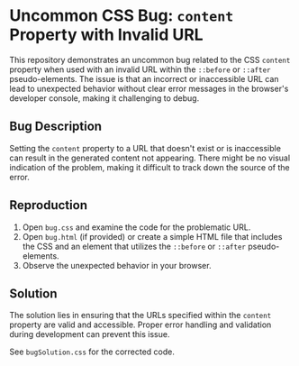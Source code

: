 # Uncommon CSS Bug: `content` Property with Invalid URL

This repository demonstrates an uncommon bug related to the CSS `content` property when used with an invalid URL within the `::before` or `::after` pseudo-elements.  The issue is that an incorrect or inaccessible URL can lead to unexpected behavior without clear error messages in the browser's developer console, making it challenging to debug.

## Bug Description

Setting the `content` property to a URL that doesn't exist or is inaccessible can result in the generated content not appearing.  There might be no visual indication of the problem, making it difficult to track down the source of the error.

## Reproduction

1. Open `bug.css` and examine the code for the problematic URL.
2. Open `bug.html` (if provided) or create a simple HTML file that includes the CSS and an element that utilizes the `::before` or `::after` pseudo-elements.
3. Observe the unexpected behavior in your browser.

## Solution

The solution lies in ensuring that the URLs specified within the `content` property are valid and accessible.  Proper error handling and validation during development can prevent this issue.

See `bugSolution.css` for the corrected code.